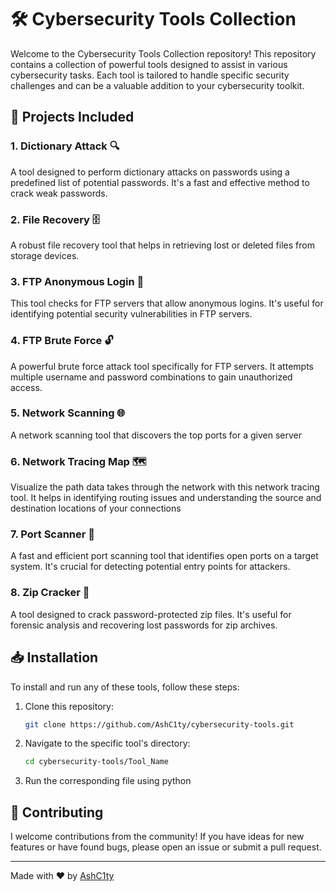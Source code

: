 # 🛠️ Cybersecurity Tools Collection

Welcome to the Cybersecurity Tools Collection repository! This repository contains a collection of powerful tools designed to assist in various cybersecurity tasks. Each tool is tailored to handle specific security challenges and can be a valuable addition to your cybersecurity toolkit.

## 🌟 Projects Included

### 1. Dictionary Attack 🔍
A tool designed to perform dictionary attacks on passwords using a predefined list of potential passwords. It's a fast and effective method to crack weak passwords.

### 2. File Recovery 🗄️
A robust file recovery tool that helps in retrieving lost or deleted files from storage devices.

### 3. FTP Anonymous Login 🚪
This tool checks for FTP servers that allow anonymous logins. It's useful for identifying potential security vulnerabilities in FTP servers.

### 4. FTP Brute Force 🔓
A powerful brute force attack tool specifically for FTP servers. It attempts multiple username and password combinations to gain unauthorized access.

### 5. Network Scanning 🌐
A network scanning tool that discovers the top ports for a given server

### 6. Network Tracing Map 🗺️
Visualize the path data takes through the network with this network tracing tool. It helps in identifying routing issues and understanding the source and destination locations of your connections

### 7. Port Scanner 📡
A fast and efficient port scanning tool that identifies open ports on a target system. It's crucial for detecting potential entry points for attackers.

### 8. Zip Cracker 🔐
A tool designed to crack password-protected zip files. It's useful for forensic analysis and recovering lost passwords for zip archives.

## 📥 Installation

To install and run any of these tools, follow these steps:

1. Clone this repository:
    ```bash
    git clone https://github.com/AshC1ty/cybersecurity-tools.git
    ```
2. Navigate to the specific tool's directory:
    ```bash
    cd cybersecurity-tools/Tool_Name
    ```
3. Run the corresponding file using python

## 🤝 Contributing

I welcome contributions from the community! If you have ideas for new features or have found bugs, please open an issue or submit a pull request.

---

Made with ❤️ by [AshC1ty](https://github.com/AshC1ty)
